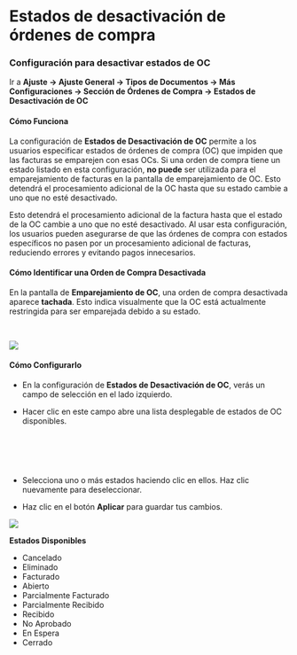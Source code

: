# Estados de desactivación de órdenes de compra

### **Configuración para desactivar estados de OC**

Ir a **Ajuste → Ajuste General → Tipos de Documentos → Más Configuraciones → Sección de Órdenes de Compra → Estados de Desactivación de OC**

#### **Cómo Funciona**

La configuración de **Estados de Desactivación de OC** permite a los usuarios especificar estados de órdenes de compra (OC) que impiden que las facturas se emparejen con esas OCs. Si una orden de compra tiene un estado listado en esta configuración, **no puede** ser utilizada para el emparejamiento de facturas en la pantalla de emparejamiento de OC. Esto detendrá el procesamiento adicional de la OC hasta que su estado cambie a uno que no esté desactivado.

Esto detendrá el procesamiento adicional de la factura hasta que el estado de la OC cambie a uno que no esté desactivado. Al usar esta configuración, los usuarios pueden asegurarse de que las órdenes de compra con estados específicos no pasen por un procesamiento adicional de facturas, reduciendo errores y evitando pagos innecesarios.

#### **Cómo Identificar una Orden de Compra Desactivada**

En la pantalla de **Emparejamiento de OC**, una orden de compra desactivada aparece **tachada**. Esto indica visualmente que la OC está actualmente restringida para ser emparejada debido a su estado.

​

![](https://files.gitbook.com/v0/b/gitbook-x-prod.appspot.com/o/spaces%2FT2n2w4uDCJvv7CJ5zrdk%2Fuploads%2FDbA2CsBn6twgp5BrSvgV%2Fimage.png?alt=media\&token=211bd6a2-4136-4ea0-85cf-e17f428fa0da)

#### **Cómo Configurarlo**

* En la configuración de **Estados de Desactivación de OC**, verás un campo de selección en el lado izquierdo.
*   Hacer clic en este campo abre una lista desplegable de estados de OC disponibles.

    ​

    <div align="left"><img src="https://files.gitbook.com/v0/b/gitbook-x-prod.appspot.com/o/spaces%2FT2n2w4uDCJvv7CJ5zrdk%2Fuploads%2FgvmAKBrVLXhDwKe7RIBe%2Fimage.png?alt=media&#x26;token=0f98186b-3f50-483c-8465-a75972e9386a" alt=""></div>

    ​
* Selecciona uno o más estados haciendo clic en ellos. Haz clic nuevamente para deseleccionar.
* Haz clic en el botón **Aplicar** para guardar tus cambios.

![](https://files.gitbook.com/v0/b/gitbook-x-prod.appspot.com/o/spaces%2FT2n2w4uDCJvv7CJ5zrdk%2Fuploads%2F5FCyl2giTsZeu8487ai9%2Fimage.png?alt=media\&token=5e7c0ee4-1629-44e0-a4c5-056d7efa320f)

**Estados Disponibles**

* Cancelado
* Eliminado
* Facturado
* Abierto
* Parcialmente Facturado
* Parcialmente Recibido
* Recibido
* No Aprobado
* En Espera
* Cerrado
